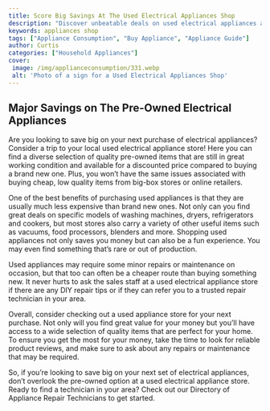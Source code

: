 ```yaml
---
title: Score Big Savings At The Used Electrical Appliances Shop
description: "Discover unbeatable deals on used electrical appliances at the local shop Enjoy big savings on a variety of items with amazing offers available Find the perfect appliances for you and your home today"
keywords: appliances shop
tags: ["Appliance Consumption", "Buy Appliance", "Appliance Guide"]
author: Curtis
categories: ["Household Appliances"]
cover: 
 image: /img/applianceconsumption/331.webp
 alt: 'Photo of a sign for a Used Electrical Appliances Shop'
---
```

## Major Savings on The Pre-Owned Electrical Appliances

Are you looking to save big on your next purchase of electrical appliances? Consider a trip to your local used electrical appliance store! Here you can find a diverse selection of quality pre-owned items that are still in great working condition and available for a discounted price compared to buying a brand new one. Plus, you won’t have the same issues associated with buying cheap, low quality items from big-box stores or online retailers.

One of the best benefits of purchasing used appliances is that they are usually much less expensive than brand new ones. Not only can you find great deals on specific models of washing machines, dryers, refrigerators and cookers, but most stores also carry a variety of other useful items such as vacuums, food processors, blenders and more. Shopping used appliances not only saves you money but can also be a fun experience. You may even find something that’s rare or out of production.

Used appliances may require some minor repairs or maintenance on occasion, but that too can often be a cheaper route than buying something new. It never hurts to ask the sales staff at a used electrical appliance store if there are any DIY repair tips or if they can refer you to a trusted repair technician in your area.

Overall, consider checking out a used appliance store for your next purchase. Not only will you find great value for your money but you’ll have access to a wide selection of quality items that are perfect for your home. To ensure you get the most for your money, take the time to look for reliable product reviews, and make sure to ask about any repairs or maintenance that may be required.

So, if you’re looking to save big on your next set of electrical appliances, don’t overlook the pre-owned option at a used electrical appliance store. Ready to find a technician in your area? Check out our Directory of Appliance Repair Technicians to get started.
